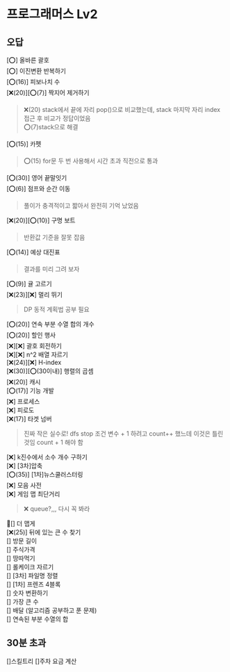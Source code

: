 # 프로그래머스 Lv2

## 오답

[⭕] 올바른 괄호</br>
[⭕] 이진변환 반복하기</br>
[⭕(16)] 피보나치 수</br>
[❌(20)][⭕(7)] 짝지어 제거하기</br>

> ❌(20) stack에서 끝에 자리 pop()으로 비교했는데, stack 마지막 자리 index 접근 후 비교가 정답이었음</br>
> ⭕(7)stack으로 해결

[⭕(15)] 카펫</br>

> ⭕(15) for문 두 번 사용해서 시간 초과 직전으로 통과

[⭕(30)] 영어 끝말잇기</br>
[⭕(6)] 점프와 순간 이동</br>

> 풀이가 충격적이고 짧아서 완전히 기억 났었음

[❌(20)][⭕(10)] 구명 보트</br>

> 반환값 기준을 잘못 잡음

[⭕(14)] 예상 대진표</br>

> 결과를 미리 그려 보자

[⭕(9)] 귤 고르기</br>
[❌(23)][❌] 멀리 뛰기</br>

> DP 동적 계획법 공부 필요

[⭕(20)] 연속 부분 수열 합의 개수</br>
[⭕(20)] 할인 행사</br>
[❌][❌] 괄호 회전하기</br>
[❌][❌] n^2 배열 자르기</br>
[❌(24)][❌] H-index</br>
[❌(30)][⭕(30이내)] 행렬의 곱셈</br>
[❌(20)] 캐시</br>
[⭕(17)] 기능 개발</br>
[❌] 프로세스</br>
[❌] 피로도</br>
[❌(17)] 타겟 넘버</br>

> 진짜 작은 실수로! dfs stop 조건 변수 + 1 하려고
> count++ 했느데 이것은 틀린 것임 count + 1 해야 함

[❌] k진수에서 소수 개수 구하기</br>
[❌] [3차]압축</br>
[⭕(35)] [1차]뉴스쿨러스터링</br>
[❌] 모음 사전</br>
[❌] 게임 맵 최단거리</br>

> ❌ queue?,,, 다시 꼭 봐라

🥲[] 더 맵게</br>
[❌(25)] 뒤에 있는 큰 수 찾기</br>
[] 방문 길이</br>
[] 주식가격</br>
[] 땅따먹기</br>
[] 롤케이크 자르기</br>
[] [3차] 파일명 정렬 </br>
[] [1차] 프렌즈 4블록 </br>
[] 숫자 변환하기 </br>
[] 가장 큰 수</br>
[] 배달 (알고리즘 공부하고 푼 문제) </br>
[] 연속된 부분 수열의 합</br>

## 30분 초과

[]스킬트리
[]주차 요금 계산
